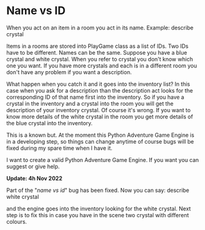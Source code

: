 # **Name vs ID**

When you act on an item in a room you act in its name.
Example:
  describe crystal

Items in a rooms are stored into PlayGame class as a list of IDs. Two IDs have to be different. Names can be the same.
Suppose you have a blue crystal and white crystal. When you refer to crystal you don't know which one you want.
If you have more crystals and each is in a different room you don't have any problem if you want a description.

What happen when you catch it and it goes into the inventory list?
In this case when you ask for a description than the description act looks for the corresponding ID of that
name first into the inventory. So if you have a crystal in the inventory and a crystal into the room you will get
the description of your inventory crystal. Of course it's wrong. If you want to know more details of the
white crystal in the room you get more details of the blue crystal into the inventory.

This is a known but. At the moment this Python Adventure Game Engine is in a developing step, so things can change
anytime of course bugs will be fixed during my spare time when I have it.

I want to create a valid Python Adventure Game Engine. If you want you can suggest or give help.

**Update: 4h Nov 2022**

Part of the "*name vs id*" bug has been fixed. Now you can say:
describe white crystal

and the engine goes into the inventory looking for the white crystal. Next step is to fix this in case
you have in the scene two crystal with different colours.